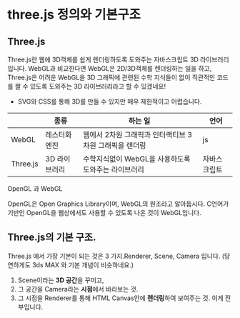 # three.js 정의와 기본구조
## Three.js
Three.js란 웹에 3D객체를 쉽게 렌더링하도록 도와주는 자바스크립트 3D 라이브러리입니다.  WebGL과 비교한다면 WebGL은 2D/3D객체를 렌더링하는 일을 하고, Three.js은 어려운 WebGL을  3D 그래픽에 관련된 수학 지식들이 없이 직관적인 코드를 짤 수 있도록 도와주는 3D 라이브러리라고 할 수 있겠네요!

* SVG와 CSS를 통해 3D를 만들 수 있지만 매우 제한적이고 어렵습니다.

||종류|하는 일|언어|
|------|---|---|---|
|WebGL|레스터화 엔진|웹에서 2차원 그래픽과 인터랙티브 3차원 그래픽을 렌더링|js|
|Three.js|3D 라이브러리	|수학지식없이  WebGL을 사용하도록 도와주는 라이브러리|자바스크립트|

OpenGL 과 WebGL

OpenGL은 Open Graphics Library이며, WebGL의 원조라고 알아둡시다. C언어가 기반인 OpenGL을 웹상에서도 사용할 수 있도록 나온 것이 WebGL입니다.

## Three.js의 기본 구조.
Three.js 에서 가장 기본이 되는 것은 3 가지.Renderer, Scene, Camera 입니다. (당연하게도 3ds MAX 와 기본 개념이 비슷하네요.)

1. Scene이라는 **3D 공간**을 꾸미고,
2. 그 공간을 Camera라는 **시점**에서 바라보는 것.
3.  그 시점을 Renderer를 통해 HTML Canvas안에 **렌더링**하여 보여주는 것. 
이게 전부입니다. 
